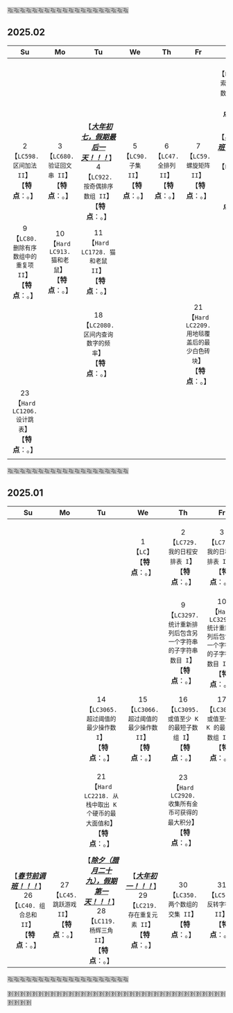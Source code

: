 
:u6307::u6307::u6307::u6307::u6307::u6307::u6307::u6307::u6307::u6307::u6307::u6307::u6307::u6307::u6307::u6307::u6307::u6307::u6307::u6307:

## 2025.02

|Su|Mo|Tu|We|Th|Fr|Sa|
|:--:|:--:|:--:|:--:|:--:|:--:|:--:|
||||||| 1 <br>【`LC81. 搜索旋转排序数组 II`】<br>【**特点**：。】 |
| 2 <br>【`LC598. 区间加法 II`】<br>【**特点**：。】 | 3 <br>【`LC680. 验证回文串 II`】<br>【**特点**：。】 | 【***<ins>大年初七，假期最后一天！！！</ins>***】 <br> 4 <br>【`LC922. 按奇偶排序数组 II`】<br>【**特点**：。】 | 5 <br>【`LC90. 子集 II`】<br>【**特点**：。】 | 6 <br>【`LC47. 全排列 II`】<br>【**特点**：。】 | 7 <br>【`LC59. 螺旋矩阵 II`】<br>【**特点**：。】 | 【***<ins>春节后调班！！！</ins>***】 <br> 8 <br>【`LC63. 不同路径 II`】<br>【**特点**：。】 |
| 9 <br>【`LC80. 删除有序数组中的重复项 II`】<br>【**特点**：。】 | 10 <br>【`Hard` `LC913. 猫和老鼠`】<br>【**特点**：。】 | 11 <br>【`Hard` `LC1728. 猫和老鼠 II`】<br>【**特点**：。】 |||||
||| 18 <br>【`LC2080. 区间内查询数字的频率`】<br>【**特点**：。】 ||| 21 <br>【`Hard` `LC2209. 用地毯覆盖后的最少白色砖块`】<br>【**特点**：。】 ||
| 23 <br>【`Hard` `LC1206. 设计跳表`】<br>【**特点**：。】 |||||||
||||||||

:u6307::u6307::u6307::u6307::u6307::u6307::u6307::u6307::u6307::u6307::u6307::u6307::u6307::u6307::u6307::u6307::u6307::u6307::u6307::u6307:

## 2025.01

|Su|Mo|Tu|We|Th|Fr|Sa|
|:--:|:--:|:--:|:--:|:--:|:--:|:--:|
|||| 1 <br>【`LC`】<br>【**特点**：。】 | 2 <br>【`LC729. 我的日程安排表 I`】<br>【**特点**：。】 | 3 <br>【`LC731. 我的日程安排表 II`】<br>【**特点**：。】 | 4 <br>【`Hard` `LC732. 我的日程安排表 III`】<br>【**特点**：。】 |
||||| 9 <br>【`LC3297. 统计重新排列后包含另一个字符串的子字符串数目 I`】<br>【**特点**：。】 | 10 <br>【`Hard` `LC3298. 统计重新排列后包含另一个字符串的子字符串数目 II`】<br>【**特点**：。】 ||
||| 14 <br>【`LC3065. 超过阈值的最少操作数 I`】<br>【**特点**：。】 | 15 <br>【`LC3066. 超过阈值的最少操作数 II`】<br>【**特点**：。】 | 16 <br>【`LC3095. 或值至少 K 的最短子数组 I`】<br>【**特点**：。】 | 17 <br>【`LC3097. 或值至少为 K 的最短子数组 II`】<br>【**特点**：。】 | 18 <br>【`Hard` `LC3287. 求出数组中最大序列值`】<br>【**特点**：。】 |
||| 21 <br>【`Hard` `LC2218. 从栈中取出 K 个硬币的最大面值和`】<br>【**特点**：。】 || 23 <br>【`Hard` `LC2920. 收集所有金币可获得的最大积分`】<br>【**特点**：。】 || 25 <br>【`Hard` `LC2412. 完成所有交易的初始最少钱数`】<br>【**特点**：。】 |
| 【***<ins>春节前调班！！！</ins>***】<br> 26 <br>【`LC40. 组合总和 II`】<br>【**特点**：。】 | 27 <br>【`LC45. 跳跃游戏 II`】<br>【**特点**：。】 | 【***<ins>除夕（腊月二十九），假期第一天！！！</ins>***】 <br> 28 <br>【`LC119. 杨辉三角 II`】<br>【**特点**：。】 | 【***<ins>大年初一！！！</ins>***】<br> 29 <br>【`LC219. 存在重复元素 II`】<br>【**特点**：。】 | 30 <br>【`LC350. 两个数组的交集 II`】<br>【**特点**：。】 | 31 <br>【`LC541. 反转字符串 II`】<br>【**特点**：。】 ||

:u6307::u6307::u6307::u6307::u6307::u6307::u6307::u6307::u6307::u6307::u6307::u6307::u6307::u6307::u6307::u6307::u6307::u6307::u6307::u6307:

:u5272::u5272::u5272::u5272::u5272::u5272::u5272::u5272::u5272::u5272::u5272::u5272::u5272::u5272::u5272::u5272::u5272::u5272::u5272::u5272::u5272::u5272::u5272::u5272::u5272::u5272::u5272::u5272::u5272::u5272::u5272::u5272::u5272::u5272::u5272::u5272::u5272::u5272::u5272::u5272:
